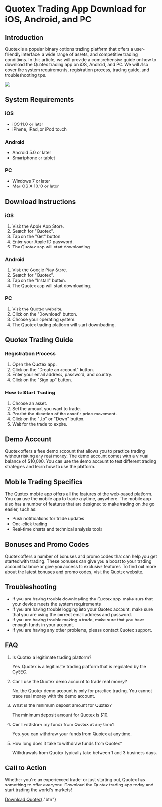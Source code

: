 # Quotex Trading App Download for iOS, Android, and PC

## Introduction

Quotex is a popular binary options trading platform that offers a
user-friendly interface, a wide range of assets, and competitive trading
conditions. In this article, we will provide a comprehensive guide on
how to download the Quotex trading app on iOS, Android, and PC. We will
also cover the system requirements, registration process, trading guide,
and troubleshooting tips.

[![](https://static.quotex.io/files/1_en/300_250.jpg)](https://traff.sbs/brokerqxsignupf)

## System Requirements

### iOS

-   iOS 11.0 or later
-   iPhone, iPad, or iPod touch

### Android

-   Android 5.0 or later
-   Smartphone or tablet

### PC

-   Windows 7 or later
-   Mac OS X 10.10 or later

## Download Instructions

### iOS

1.  Visit the Apple App Store.
2.  Search for "Quotex".
3.  Tap on the "Get" button.
4.  Enter your Apple ID password.
5.  The Quotex app will start downloading.

### Android

1.  Visit the Google Play Store.
2.  Search for "Quotex".
3.  Tap on the "Install" button.
4.  The Quotex app will start downloading.

### PC

1.  Visit the Quotex website.
2.  Click on the "Download" button.
3.  Choose your operating system.
4.  The Quotex trading platform will start downloading.

## Quotex Trading Guide

### Registration Process

1.  Open the Quotex app.
2.  Click on the "Create an account" button.
3.  Enter your email address, password, and country.
4.  Click on the "Sign up" button.

### How to Start Trading

1.  Choose an asset.
2.  Set the amount you want to trade.
3.  Predict the direction of the asset\'s price movement.
4.  Click on the "Up" or "Down" button.
5.  Wait for the trade to expire.

## Demo Account

Quotex offers a free demo account that allows you to practice trading
without risking any real money. The demo account comes with a virtual
balance of \$10,000. You can use the demo account to test different
trading strategies and learn how to use the platform.

## Mobile Trading Specifics

The Quotex mobile app offers all the features of the web-based platform.
You can use the mobile app to trade anytime, anywhere. The mobile app
also has a number of features that are designed to make trading on the
go easier, such as:

-   Push notifications for trade updates
-   One-click trading
-   Real-time charts and technical analysis tools

## Bonuses and Promo Codes

Quotex offers a number of bonuses and promo codes that can help you get
started with trading. These bonuses can give you a boost to your trading
account balance or give you access to exclusive features. To find out
more about the latest bonuses and promo codes, visit the Quotex website.

## Troubleshooting

-   If you are having trouble downloading the Quotex app, make sure that
    your device meets the system requirements.
-   If you are having trouble logging into your Quotex account, make
    sure that you are using the correct email address and password.
-   If you are having trouble making a trade, make sure that you have
    enough funds in your account.
-   If you are having any other problems, please contact Quotex support.

## FAQ

1.  Is Quotex a legitimate trading platform?

    Yes, Quotex is a legitimate trading platform that is regulated by
    the CySEC.

2.  Can I use the Quotex demo account to trade real money?

    No, the Quotex demo account is only for practice trading. You cannot
    trade real money with the demo account.

3.  What is the minimum deposit amount for Quotex?

    The minimum deposit amount for Quotex is \$10.

4.  Can I withdraw my funds from Quotex at any time?

    Yes, you can withdraw your funds from Quotex at any time.

5.  How long does it take to withdraw funds from Quotex?

    Withdrawals from Quotex typically take between 1 and 3 business
    days.

## Call to Action

Whether you\'re an experienced trader or just starting out, Quotex has
something to offer everyone. Download the Quotex trading app today and
start trading the world\'s markets!

[Download Quotex](\%22https://traff.sbs/quotexonelink\%22){."btn"}


